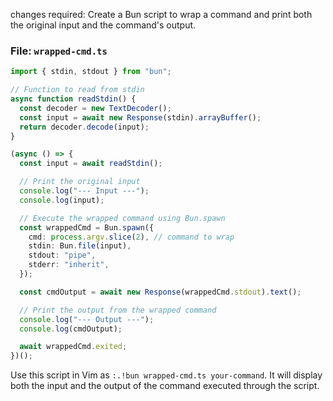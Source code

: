 changes required: Create a Bun script to wrap a command and print both the original input and the command's output.

### File: `wrapped-cmd.ts`

```typescript
import { stdin, stdout } from "bun";

// Function to read from stdin
async function readStdin() {
  const decoder = new TextDecoder();
  const input = await new Response(stdin).arrayBuffer();
  return decoder.decode(input);
}

(async () => {
  const input = await readStdin();

  // Print the original input
  console.log("--- Input ---");
  console.log(input);

  // Execute the wrapped command using Bun.spawn
  const wrappedCmd = Bun.spawn({
    cmd: process.argv.slice(2), // command to wrap
    stdin: Bun.file(input),
    stdout: "pipe",
    stderr: "inherit",
  });

  const cmdOutput = await new Response(wrappedCmd.stdout).text();

  // Print the output from the wrapped command
  console.log("--- Output ---");
  console.log(cmdOutput);

  await wrappedCmd.exited;
})();
```

Use this script in Vim as `:.!bun wrapped-cmd.ts your-command`. It will display both the input and the output of the command executed through the script.
